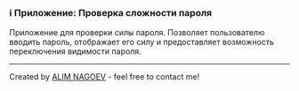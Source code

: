 ### ℹ️ Приложение: Проверка сложности пароля 

Приложение для проверки силы пароля.
Позволяет пользователю вводить пароль, отображает его силу
и предоставляет возможность переключения видимости пароля.

-----
Created by [ALIM NAGOEV](https://github.com/nagoev-id) - feel free to contact me!

